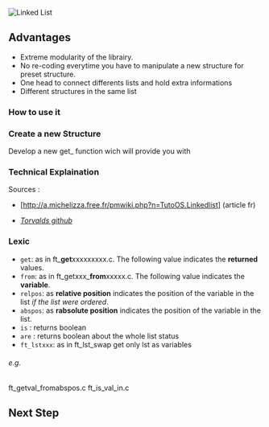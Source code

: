 ![Linked List](http://a.michelizza.free.fr/uploads/TutoOS/list_linux.png)

## Advantages

* Extreme modularity of the librairy.
* No re-coding everytime you have to manipulate a new structure for preset structure.
* One head to connect differents lists and hold extra informations
* Different structures in the same list

### How to use it







### Create a new Structure

Develop a new get_ function wich will provide you with 


### Technical Explaination

Sources :
* [http://a.michelizza.free.fr/pmwiki.php?n=TutoOS.Linkedlist] (article fr)
- [*Torvalds github*](https://github.com/torvalds/linux/blob/master/include/linux/list.h)

### Lexic

* `get`: as in ft_**get**xxxxxxxxx.c. The following value indicates the **returned** values.  
* `from`: as in ft_getxxx_**from**xxxxx.c. The following value indicates the **variable**.
* `relpos`: as **relative position** indicates the position of the variable in the list *if the list were ordered*.
* `abspos`: as  **rabsolute position** indicates the position of the variable in the list.
* `is` : returns boolean
* `are` : returns boolean about the whole list status
* `ft_lstxxx`: as in ft_lst_swap get only lst as variables

###### e.g.
ft_getval_fromabspos.c
ft_is_val_in.c


## Next Step

